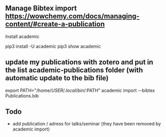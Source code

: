 ## Manage Bibtex import https://wowchemy.com/docs/managing-content/#create-a-publication

Install academic


pip3 install -U academic
pip3 show academic

## update my publications with zotero and put in the list academic-publications folder (with automatic update to the bib file)

export PATH="/home/$USER/.local/bin/:$PATH"
academic import --bibtex Publications.bib

## Todo 
* add publication / adress for talks/seminar (they have been removed by academic import)
